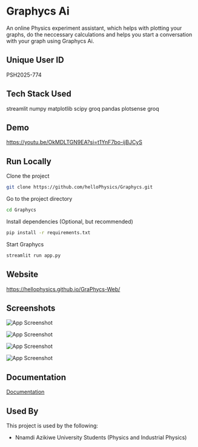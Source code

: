 
# Graphycs Ai
An online Physics experiment assistant, which helps with plotting your graphs, do the neccessary calculations and helps you start a conversation with your graph using Graphycs Ai. 

## Unique User ID
PSH2025-774

## Tech Stack Used
streamlit
numpy
matplotlib
scipy
groq
pandas
plotsense
groq

## Demo

https://youtu.be/OkMDLTGN9EA?si=t1YnF7bo-ijBJCyS

## Run Locally

Clone the project

```bash
git clone https://github.com/helloPhysics/Graphycs.git
```

Go to the project directory

```bash
cd Graphycs
```

Install dependencies
(Optional, but recommended)

```bash
pip install -r requirements.txt
```

Start Graphycs

```bash
streamlit run app.py
```


## Website
 https://hellophysics.github.io/GraPhycs-Web/
## Screenshots

![App Screenshot](https://ibb.co/0yqRWMf2)

![App Screenshot](https://ibb.co/wFpyVCPz)

![App Screenshot](https://ibb.co/wr0Czz2Z)

![App Screenshot](https://ibb.co/kVXw7j26)


## Documentation

[Documentation](https://linktodocumentation)


## Used By

This project is used by the following:

- Nnamdi Azikiwe University Students (Physics and Industrial Physics)

